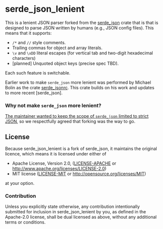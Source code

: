 # serde_json_lenient

This is a lenient JSON parser forked from the
[serde_json](https://crates.io/crates/serde_json) crate
that is that is designed to parse JSON written by humans
(e.g., JSON config files). This means that it supports:

- `/*` and `//` style comments.
- Trailing commas for object and array literals.
- `\v` and `\xDD` literal escapes (for vertical tab and
  two-digit hexadecimal characters)
- [planned] Unquoted object keys (precise spec TBD).

Each such feature is switchable.

Earlier work to make `serde_json` more lenient was performed
by Michael Bolin as the crate [serde_jsonrc](https://docs.rs/serde_jsonrc/latest/serde_jsonrc/).
This crate builds on his work and updates to more recent [serde_json].

### Why not make `serde_json` more lenient?

[The maintainer wanted to keep the
scope of `serde_json` limited to strict JSON](https://github.com/dtolnay/request-for-implementation/issues/24),
so we respectfully agreed that forking was the way to go.

## License

Because serde_json_lenient is a fork of serde_json, it maintains the original licence,
which means it is licensed under either of

- Apache License, Version 2.0, ([LICENSE-APACHE](LICENSE-APACHE) or
  http://www.apache.org/licenses/LICENSE-2.0)
- MIT license ([LICENSE-MIT](LICENSE-MIT) or
  http://opensource.org/licenses/MIT)

at your option.

### Contribution

Unless you explicitly state otherwise, any contribution intentionally submitted
for inclusion in serde_json_lenient by you, as defined in the Apache-2.0 license, shall
be dual licensed as above, without any additional terms or conditions.
